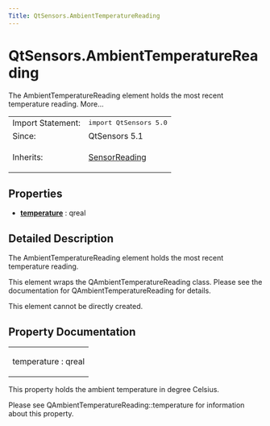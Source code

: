 ```yaml
---
Title: QtSensors.AmbientTemperatureReading
---
```


# QtSensors.AmbientTemperatureReading

<span class="subtitle"></span>
<!-- $$$AmbientTemperatureReading-brief -->
<p>The AmbientTemperatureReading element holds the most recent temperature reading. More...</p>
<!-- @@@AmbientTemperatureReading -->
<table class="alignedsummary">
<tr><td class="memItemLeft rightAlign topAlign"> Import Statement:</td><td class="memItemRight bottomAlign"> </b><tt>import QtSensors 5.0</tt></td></tr><tr><td class="memItemLeft rightAlign topAlign"> Since:</td><td class="memItemRight bottomAlign">  QtSensors 5.1</td></tr><tr><td class="memItemLeft rightAlign topAlign"> Inherits:</td><td class="memItemRight bottomAlign"> <p><a href="QtSensors.SensorReading.md">SensorReading</a></p>
</td></tr></table><ul>
</ul>
<h2>Properties</h2>
<ul>
<li class="fn"><b><b><a href="#temperature-prop">temperature</a></b></b> : qreal</li>
</ul>
<!-- $$$AmbientTemperatureReading-description -->
<h2>Detailed Description</h2>
<p>The AmbientTemperatureReading element holds the most recent temperature reading.</p>
<p>This element wraps the QAmbientTemperatureReading class. Please see the documentation for QAmbientTemperatureReading for details.</p>
<p>This element cannot be directly created.</p>
<!-- @@@AmbientTemperatureReading -->
<h2>Property Documentation</h2>
<!-- $$$temperature -->
<table class="qmlname"><tr valign="top"><td class="tblQmlPropNode"><p><span class="name">temperature</span> : <span class="type">qreal</span></p></td></tr></table><p>This property holds the ambient temperature in degree Celsius.</p>
<p>Please see QAmbientTemperatureReading::temperature for information about this property.</p>
<!-- @@@temperature -->
<br/>
